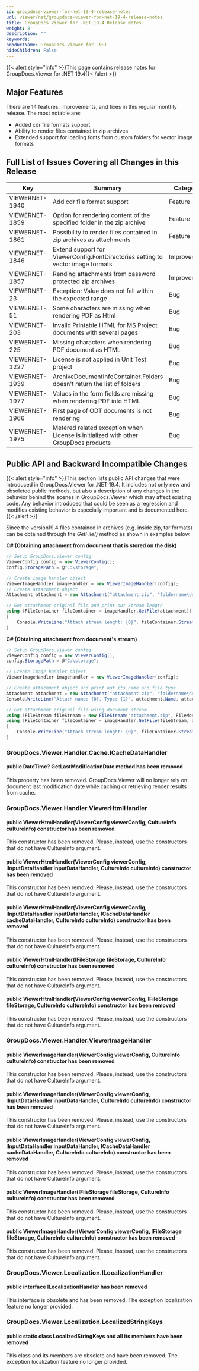 ```yaml
---
id: groupdocs-viewer-for-net-19-4-release-notes
url: viewer/net/groupdocs-viewer-for-net-19-4-release-notes
title: GroupDocs.Viewer for .NET 19.4 Release Notes
weight: 8
description: ""
keywords: 
productName: GroupDocs.Viewer for .NET
hideChildren: False
---
```

{{< alert style="info" >}}This page contains release notes for GroupDocs.Viewer for .NET 19.4{{< /alert >}}

## Major Features

There are 14 features, improvements, and fixes in this regular monthly release. The most notable are:

*   Added cdr file formats support
*   Ability to render files contained in zip archives
*   Extended support for loading fonts from custom folders for vector image formats

## Full List of Issues Covering all Changes in this Release

| Key | Summary | Category |
| --- | --- | --- |
| VIEWERNET-1940 | Add cdr file format support | Feature |
| VIEWERNET-1859 | Option for rendering content of the specified folder in the zip archive | Feature |
| VIEWERNET-1861 | Possibility to render files contained in zip archives as attachments | Feature |
| VIEWERNET-1846 | Extend support for ViewerConfig.FontDirectories setting to vector image formats | Improvement |
| VIEWERNET-1857 | Rending attachments from password protected zip archives | Improvement |
| VIEWERNET-23 | Exception: Value does not fall within the expected range | Bug |
| VIEWERNET-51 | Some characters are missing when rendering PDF as Html | Bug |
| VIEWERNET-203 | Invalid Printable HTML  for MS Project documents with several pages  | Bug |
| VIEWERNET-225 | Missing characters when rendering PDF document as HTML | Bug |
| VIEWERNET-1227 | License is not applied in Unit Test project | Bug |
| VIEWERNET-1939 | ArchiveDocumentInfoContainer.Folders doesn't return the list of folders | Bug |
| VIEWERNET-1977 |  Values in the form fields are missing when rendering PDF into HTML | Bug |
| VIEWERNET-1966 | First page of ODT documents is not rendering | Bug |
| VIEWERNET-1975 | Metered related exception when License is initialized with other GroupDocs products | Bug |

## Public API and Backward Incompatible Changes

{{< alert style="info" >}}This section lists public API changes that were introduced in GroupDocs.Viewer for .NET 19.4. It includes not only new and obsoleted public methods, but also a description of any changes in the behavior behind the scenes in GroupDocs.Viewer which may affect existing code. Any behavior introduced that could be seen as a regression and modifies existing behavior is especially important and is documented here.{{< /alert >}}

Since the version19.4 files contained in archives (e.g. inside zip, tar formats) can be obtained through the *GetFile()* method as shown in examples below.

**C# (Obtaining attachment from document that is stored on the disk)**

```csharp
// Setup GroupDocs.Viewer config
ViewerConfig config = new ViewerConfig();
config.StoragePath = @"C:\storage";

// Create image handler object
ViewerImageHandler imageHandler = new ViewerImageHandler(config);
// Create attachment object 
Attachment attachment = new Attachment("attachment.zip", "foldername\document.docx", "document.docx");

// Get attachment original file and print out Stream length
using (FileContainer fileContainer = imageHandler.GetFile(attachment))
{
	Console.WriteLine("Attach stream lenght: {0}", fileContainer.Stream.Length);
}
```

**C# (Obtaining attachment from document's stream)**

```csharp
// Setup GroupDocs.Viewer config
ViewerConfig config = new ViewerConfig();
config.StoragePath = @"C:\storage";

// Create image handler object
ViewerImageHandler imageHandler = new ViewerImageHandler(config);

// Create attachment object and print out its name and file type
Attachment attachment = new Attachment("attachment.zip", "foldername\document.docx", "document.docx");
Console.WriteLine("Attach name: {0}, Type: {1}", attachment.Name, attachment.FileType);

// Get attachment original file using document stream
using (FileStream fileStream = new FileStream("attachment.zip", FileMode.Open))
using (FileContainer fileContainer = imageHandler.GetFile(fileStream, attachment))
{
	Console.WriteLine("Attach stream lenght: {0}", fileContainer.Stream.Length);
}
```

### GroupDocs.Viewer.Handler.Cache.ICacheDataHandler

#### public DateTime? GetLastModificationDate method has been removed

This property has been removed. GroupDocs.Viewer will no longer rely on document last modification date while caching or retrieving render results from cache.

### GroupDocs.Viewer.Handler.ViewerHtmlHandler

#### public ViewerHtmlHandler(ViewerConfig viewerConfig, CultureInfo cultureInfo) constructor has been removed

This constructor has been removed. Please, instead, use the constructors that do not have CultureInfo argument.

#### public ViewerHtmlHandler(ViewerConfig viewerConfig, IInputDataHandler inputDataHandler, CultureInfo cultureInfo) constructor has been removed

This constructor has been removed. Please, instead, use the constructors that do not have CultureInfo argument.

#### public ViewerHtmlHandler(ViewerConfig viewerConfig, IInputDataHandler inputDataHandler, ICacheDataHandler cacheDataHandler, CultureInfo cultureInfo) constructor has been removed

This constructor has been removed. Please, instead, use the constructors that do not have CultureInfo argument.

#### public ViewerHtmlHandler(IFileStorage fileStorage, CultureInfo cultureInfo) constructor has been removed

This constructor has been removed. Please, instead, use the constructors that do not have CultureInfo argument.

#### public ViewerHtmlHandler(ViewerConfig viewerConfig, IFileStorage fileStorage, CultureInfo cultureInfo) constructor has been removed

This constructor has been removed. Please, instead, use the constructors that do not have CultureInfo argument.

### GroupDocs.Viewer.Handler.ViewerImageHandler

#### public ViewerImageHandler(ViewerConfig viewerConfig, CultureInfo cultureInfo) constructor has been removed

This constructor has been removed. Please, instead, use the constructors that do not have CultureInfo argument.

#### public ViewerImageHandler(ViewerConfig viewerConfig, IInputDataHandler inputDataHandler, CultureInfo cultureInfo) constructor has been removed

This constructor has been removed. Please, instead, use the constructors that do not have CultureInfo argument.

#### public ViewerImageHandler(ViewerConfig viewerConfig, IInputDataHandler inputDataHandler, ICacheDataHandler cacheDataHandler, CultureInfo cultureInfo) constructor has been removed

This constructor has been removed. Please, instead, use the constructors that do not have CultureInfo argument.

#### public ViewerImageHandler(IFileStorage fileStorage, CultureInfo cultureInfo) constructor has been removed

This constructor has been removed. Please, instead, use the constructors that do not have CultureInfo argument.

#### public ViewerImageHandler(ViewerConfig viewerConfig, IFileStorage fileStorage, CultureInfo cultureInfo) constructor has been removed

This constructor has been removed. Please, instead, use the constructors that do not have CultureInfo argument.

### GroupDocs.Viewer.Localization.ILocalizationHandler

#### public interface ILocalizationHandler has been removed

This interface is obsolete and has been removed. The exception localization feature no longer provided.

### GroupDocs.Viewer.Localization.LocalizedStringKeys

#### public static class LocalizedStringKeys and all its members have been removed

This class and its members are obsolete and have been removed. The exception localization feature no longer provided.
